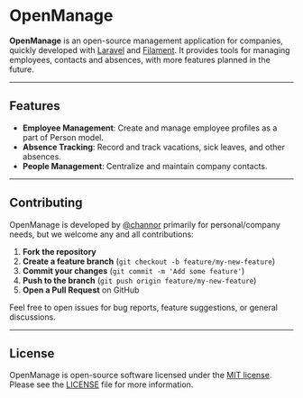 # OpenManage

**OpenManage** is an open-source management application for companies, quickly developed with [Laravel](https://laravel.com/) and [Filament](https://filamentphp.com/). It provides tools for managing employees, contacts and absences, with more features planned in the future.

---

## Features

- **Employee Management**: Create and manage employee profiles as a part of Person model.
- **Absence Tracking**: Record and track vacations, sick leaves, and other absences.
- **People Management**: Centralize and maintain company contacts.

---

## Contributing

OpenManage is developed by [@channor](https://github.com/channor) primarily for personal/company needs, but we welcome any and all contributions:

1. **Fork the repository**  
2. **Create a feature branch** (`git checkout -b feature/my-new-feature`)  
3. **Commit your changes** (`git commit -m 'Add some feature'`)  
4. **Push to the branch** (`git push origin feature/my-new-feature`)  
5. **Open a Pull Request** on GitHub

Feel free to open issues for bug reports, feature suggestions, or general discussions.

---

## License

OpenManage is open-source software licensed under the [MIT license](/LICENSE).  
Please see the [LICENSE](/LICENSE) file for more information.
